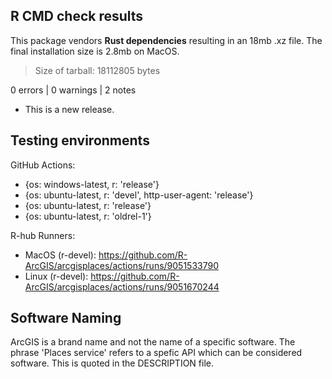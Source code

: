 ## R CMD check results

This package vendors **Rust dependencies** resulting in an 18mb .xz file. 
The final installation size is 2.8mb on MacOS.

>  Size of tarball: 18112805 bytes

0 errors | 0 warnings | 2 notes

* This is a new release.


## Testing environments 

GitHub Actions: 

- {os: windows-latest, r: 'release'}
- {os: ubuntu-latest,   r: 'devel', http-user-agent: 'release'}
- {os: ubuntu-latest,   r: 'release'}
- {os: ubuntu-latest,   r: 'oldrel-1'}

R-hub Runners: 

- MacOS (r-devel): https://github.com/R-ArcGIS/arcgisplaces/actions/runs/9051533790
- Linux (r-devel): https://github.com/R-ArcGIS/arcgisplaces/actions/runs/9051670244

## Software Naming

ArcGIS is a brand name and not the name of a specific software. 
The phrase 'Places service' refers to a spefic API which can be considered
software. This is quoted in the DESCRIPTION file.